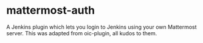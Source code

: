 mattermost-auth
============

A Jenkins plugin which lets you login to Jenkins using your own Mattermost server.
This was adapted from oic-plugin, all kudos to them.
